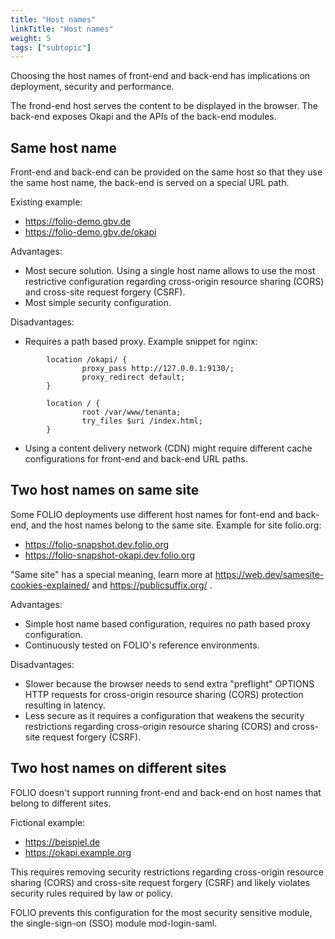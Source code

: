 ```yaml
---
title: "Host names"
linkTitle: "Host names"
weight: 5
tags: ["subtopic"]
---
```


Choosing the host names of front-end and back-end has implications on deployment, security and performance.

The frond-end host serves the content to be displayed in the browser. The back-end exposes Okapi and the APIs of the back-end modules.

## Same host name

Front-end and back-end can be provided on the same host so that they use the same host name, the back-end is served on a special URL path.

Existing example:

* https://folio-demo.gbv.de
* https://folio-demo.gbv.de/okapi

Advantages:

* Most secure solution. Using a single host name allows to use the most restrictive configuration regarding cross-origin resource sharing (CORS) and cross-site request forgery (CSRF).
* Most simple security configuration.

Disadvantages:

* Requires a path based proxy. Example snippet for nginx:

```
        location /okapi/ {
                proxy_pass http://127.0.0.1:9130/;
                proxy_redirect default;
        }

        location / {
                root /var/www/tenanta;
                try_files $uri /index.html;
        }
```

* Using a content delivery network (CDN) might require different cache configurations for front-end and back-end URL paths.

## Two host names on same site

Some FOLIO deployments use different host names for font-end and back-end, and the host names belong to the same site. Example for site folio.org:

* https://folio-snapshot.dev.folio.org
* https://folio-snapshot-okapi.dev.folio.org

"Same site" has a special meaning, learn more at https://web.dev/samesite-cookies-explained/ and https://publicsuffix.org/ .

Advantages:

* Simple host name based configuration, requires no path based proxy configuration.
* Continuously tested on FOLIO's reference environments.

Disadvantages:

* Slower because the browser needs to send extra "preflight" OPTIONS HTTP requests for cross-origin resource sharing (CORS) protection resulting in latency.
* Less secure as it requires a configuration that weakens the security restrictions regarding cross-origin resource sharing (CORS) and cross-site request forgery (CSRF).

## Two host names on different sites

FOLIO doesn't support running front-end and back-end on host names that belong to different sites.

Fictional example:

* https://beispiel.de
* https://okapi.example.org

This requires removing security restrictions regarding cross-origin resource sharing (CORS) and cross-site request forgery (CSRF) and likely violates security rules required by law or policy.

FOLIO prevents this configuration for the most security sensitive module, the single-sign-on (SSO) module mod-login-saml.
